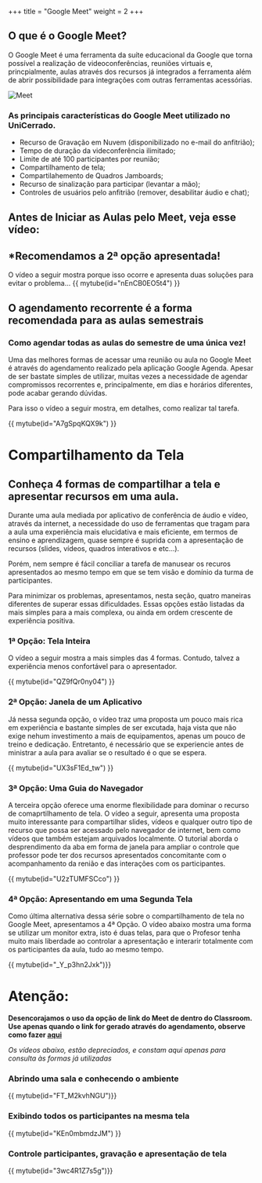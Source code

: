 +++
title = "Google Meet"
weight = 2
+++

## O que é o Google Meet?

O Google Meet é uma ferramenta da suíte educacional da Google que torna possível a realização de videoconferências, reuniões virtuais e, princpialmente, aulas através dos recursos já integrados a ferramenta além de abrir possibilidade para integrações com outras ferramentas acessórias.

![Meet](../../google-meet.png#thumbnail "Meet")

### As principais características do Google Meet utilizado no UniCerrado.

* Recurso de Gravação em Nuvem (disponibilizado no e-mail do anfitrião);
* Tempo de duração da videconferência ilimitado;
* Limite de até 100 participantes por reunião;
* Compartilhamento de tela;
* Compartilahemento de Quadros Jamboards;
* Recurso de sinalização para participar (levantar a mão);
* Controles de usuários pelo anfitrião (remover, desabilitar áudio e chat);

## Antes de Iniciar as Aulas pelo Meet, veja esse vídeo:
## *Recomendamos a 2ª opção apresentada!
O vídeo a seguir mostra porque isso ocorre e apresenta duas soluções para evitar o problema...
{{ mytube(id="nEnCB0EO5t4") }}

## O agendamento recorrente é a forma recomendada para as aulas semestrais

### Como agendar todas as aulas do semestre de uma única vez!

Uma das melhores formas de acessar uma reunião ou aula no Google Meet é através do agendamento realizado pela aplicação Google Agenda. Apesar de ser bastate simples de utilizar, muitas vezes a necessidade de agendar compromissos recorrentes e, principalmente, em dias e horários diferentes, pode acabar gerando dúvidas.

Para isso o vídeo a seguir mostra, em detalhes, como realizar tal tarefa.

{{ mytube(id="A7gSpqKQX9k") }}

# Compartilhamento da Tela

## Conheça 4 formas de compartilhar a tela e apresentar recursos em uma aula.

Durante uma aula mediada por aplicativo de conferência de áudio e vídeo, através da internet, a necessidade do uso de ferramentas que tragam para a aula uma experiência mais elucidativa e mais eficiente, em termos de ensino  e aprendizagem, quase sempre é suprida com a apresentação de recursos (slides, vídeos, quadros interativos e etc...).

Porém, nem sempre é fácil conciliar a tarefa de manusear os recuros apresentados ao mesmo tempo em que se tem visão e domínio da turma de participantes.

Para minimizar os problemas, apresentamos, nesta seção, quatro maneiras diferentes de superar essas dificuldades. Essas opções estão listadas da mais simples para a mais complexa, ou ainda em ordem crescente de experiência positiva.


### 1ª Opção: Tela Inteira

O vídeo a seguir mostra a mais simples das 4 formas. Contudo, talvez a experiência menos confortável para o apresentador.

{{ mytube(id="QZ9fQr0ny04") }}

### 2ª Opção: Janela de um Aplicativo

Já nessa segunda opção, o vídeo traz uma proposta um pouco mais rica em experiência e bastante simples de ser excutada, haja vista que não exige nehum investimento a mais de equipamentos, apenas um pouco de treino e dedicação. Entretanto, é necessário que se experiencie antes de ministrar a aula para avaliar se o resultado é o que se espera.

{{ mytube(id="UX3sF1Ed_tw") }}

### 3ª Opção: Uma Guia do Navegador
 
 A terceira opção oferece uma enorme flexibilidade para dominar o recurso de comaprtilhamento de tela. O vídeo a seguir, apresenta uma proposta muito interessante para compartilhar slides, vídeos e qualquer outro tipo de recurso que possa ser acessado pelo navegador de internet, bem como vídeos que também estejam arquivados localmente. O tutorial aborda o desprendimento da aba em forma de janela para ampliar o controle que professor pode ter dos recursos apresentados concomitante com o acompanhamento da renião e das interações com os participantes.

 {{ mytube(id="U2zTUMFSCco") }}


### 4ª Opção: Apresentando em uma Segunda Tela

Como última alternativa dessa série sobre o compartilhamento de tela no Google Meet, apresentamos a 4ª Opção. O vídeo abaixo mostra uma forma se utilizar um monitor extra, isto é duas telas, para que o Profesor tenha muito mais liberdade ao controlar a apresentação e interarir totalmente com os participantes da aula, tudo ao mesmo tempo.

{{ mytube(id="_Y_p3hn2Jxk")}}


# Atenção:
 
**Desencorajamos o uso da opção de link do Meet de dentro do Classroom. Use apenas quando o link for gerado através do agendamento, observe como fazer [aqui](/chapter2/page2/#antes-de-iniciar-as-aulas-pelo-meet-veja-esse-video)**

*Os vídeos abaixo, estão depreciados, e constam aqui apenas para consulta às formas já utilizadas*

### Abrindo uma sala e conhecendo o ambiente
{{ mytube(id="FT_M2kvhNGU")}}

### Exibindo todos os participantes na mesma tela

{{ mytube(id="KEn0mbmdzJM") }}

### Controle participantes, gravação e apresentação de tela

{{ mytube(id="3wc4R1Z7s5g")}}
